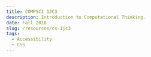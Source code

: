 ```yaml
---
title: COMPSCI 1JC3
description: Introduction to Computational Thinking.
date: Fall 2018
slug: /resources/cs-1jc3
tags:
  - Accessibility
  - CSS
---
```

